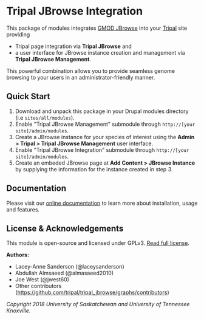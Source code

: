 # Tripal JBrowse Integration

This package of modules integrates [GMOD JBrowse](https://jbrowse.org/) into your [Tripal](http://tripal.info/) site providing 
 - Tripal page integration via **Tripal JBrowse** and 
 - a user interface for JBrowse instance creation and management via **Tripal JBrowse Management**. 
 
 This powerful combination allows you to provide seamless genome browsing to your users in an administrator-friendly manner.

## Quick Start
1. Download and unpack this package in your Drupal modules directory (i.e `sites/all/modules`).
2. Enable "Tripal JBrowse Management" submodule through `http://[your site]/admin/modules`.
3. Create a JBrowse instance for your species of interest using the **Admin > Tripal > Tripal JBrowse Management** user interface.
4. Enable "Tripal JBrowse Integration" submodule through `http://[your site]/admin/modules`.
5. Create an embeded JBrowse page at **Add Content > JBrowse Instance** by supplying the information for the instance created in step 3.

## Documentation

Please visit our [online documentation](https://tripal_jbrowse.readthedocs.io/) to learn more about installation, usage and features.

## License & Acknowledgements

This module is open-source and licensed under GPLv3. [Read full license](LICENSE.txt).

**Authors:**

- Lacey-Anne Sanderson (@laceysanderson)
- Abdullah Almsaeed (@almasaeed2010)
- Joe West (@jwest60)
- Other contributors (https://github.com/tripal/tripal_jbrowse/graphs/contributors)

*Copyright 2018 University of Saskatchewan and University of Tennessee Knoxville.* 
